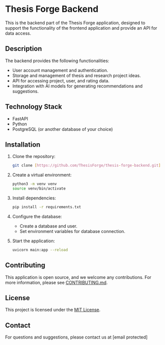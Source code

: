 # Thesis Forge Backend

This is the backend part of the Thesis Forge application, designed to support the functionality of the frontend application and provide an API for data access.

## Description

The backend provides the following functionalities:

* User account management and authentication.
* Storage and management of thesis and research project ideas.
* API for accessing project, user, and rating data.
* Integration with AI models for generating recommendations and suggestions.

## Technology Stack

* FastAPI
* Python
* PostgreSQL (or another database of your choice)

## Installation

1.  Clone the repository:

    ```bash
    git clone [https://github.com/ThesisForge/thesis-forge-backend.git](https://github.com/ThesisForge/thesis-forge-backend.git)
    ```

2.  Create a virtual environment:

    ```bash
    python3 -m venv venv
    source venv/bin/activate
    ```

3.  Install dependencies:

    ```bash
    pip install -r requirements.txt
    ```

4.  Configure the database:

    * Create a database and user.
    * Set environment variables for database connection.

5.  Start the application:

    ```bash
    uvicorn main:app --reload
    ```

## Contributing

This application is open source, and we welcome any contributions. For more information, please see [CONTRIBUTING.md](CONTRIBUTING.md).

## License

This project is licensed under the [MIT License](LICENSE).

## Contact

For questions and suggestions, please contact us at [email protected]
